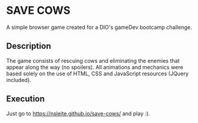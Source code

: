 # SAVE COWS

A simple browser game created for a DIO's gameDev bootcamp challenge.

## Description

The game consists of rescuing cows and eliminating the enemies that appear along the way (no spoilers). All animations and mechanics were based solely on the use of HTML, CSS and JavaScript resources (JQuery included).

## Execution

Just go to https://nsleite.github.io/save-cows/ and play :).
